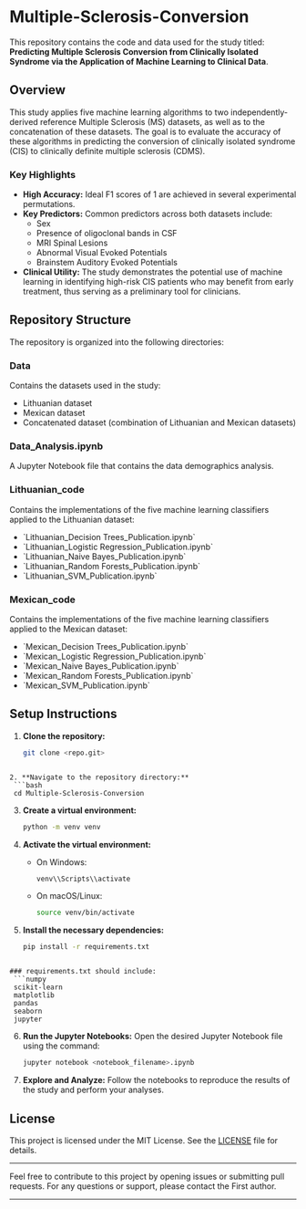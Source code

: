 # Multiple-Sclerosis-Conversion

This repository contains the code and data used for the study titled: **Predicting Multiple Sclerosis Conversion from Clinically Isolated Syndrome via the Application of Machine Learning to Clinical Data**.

## Overview

This study applies five machine learning algorithms to two independently-derived reference Multiple Sclerosis (MS) datasets, as well as to the concatenation of these datasets. The goal is to evaluate the accuracy of these algorithms in predicting the conversion of clinically isolated syndrome (CIS) to clinically definite multiple sclerosis (CDMS).

### Key Highlights
- **High Accuracy:** Ideal F1 scores of 1 are achieved in several experimental permutations.
- **Key Predictors:** Common predictors across both datasets include:
  - Sex
  - Presence of oligoclonal bands in CSF
  - MRI Spinal Lesions
  - Abnormal Visual Evoked Potentials
  - Brainstem Auditory Evoked Potentials
- **Clinical Utility:** The study demonstrates the potential use of machine learning in identifying high-risk CIS patients who may benefit from early treatment, thus serving as a preliminary tool for clinicians.

## Repository Structure

The repository is organized into the following directories:

### Data
Contains the datasets used in the study:
- Lithuanian dataset
- Mexican dataset
- Concatenated dataset (combination of Lithuanian and Mexican datasets)

### Data_Analysis.ipynb
A Jupyter Notebook file that contains the data demographics analysis.

### Lithuanian_code
Contains the implementations of the five machine learning classifiers applied to the Lithuanian dataset:
- \`Lithuanian_Decision Trees_Publication.ipynb\`
- \`Lithuanian_Logistic Regression_Publication.ipynb\`
- \`Lithuanian_Naive Bayes_Publication.ipynb\`
- \`Lithuanian_Random Forests_Publication.ipynb\`
- \`Lithuanian_SVM_Publication.ipynb\`

### Mexican_code
Contains the implementations of the five machine learning classifiers applied to the Mexican dataset:
- \`Mexican_Decision Trees_Publication.ipynb\`
- \`Mexican_Logistic Regression_Publication.ipynb\`
- \`Mexican_Naive Bayes_Publication.ipynb\`
- \`Mexican_Random Forests_Publication.ipynb\`
- \`Mexican_SVM_Publication.ipynb\`

## Setup Instructions

1. **Clone the repository:**
   ```bash
   git clone <repo.git>
  ```

2. **Navigate to the repository directory:**
   ```bash
   cd Multiple-Sclerosis-Conversion
   ```

3. **Create a virtual environment:**
   ```bash
   python -m venv venv
   ```

4. **Activate the virtual environment:**
   - On Windows:
     ```bash
     venv\\Scripts\\activate
     ```
   - On macOS/Linux:
     ```bash
     source venv/bin/activate
     ```

5. **Install the necessary dependencies:**
   ```bash
   pip install -r requirements.txt
  ```

### requirements.txt should include:
   ```numpy
   scikit-learn
   matplotlib
   pandas
   seaborn
   jupyter
   ```

6. **Run the Jupyter Notebooks:**
   Open the desired Jupyter Notebook file using the command:
   ```bash
   jupyter notebook <notebook_filename>.ipynb
   ```

7. **Explore and Analyze:**
   Follow the notebooks to reproduce the results of the study and perform your analyses.

## License

This project is licensed under the MIT License. See the [LICENSE](LICENSE) file for details.

---

Feel free to contribute to this project by opening issues or submitting pull requests. For any questions or support, please contact the First author.

---




